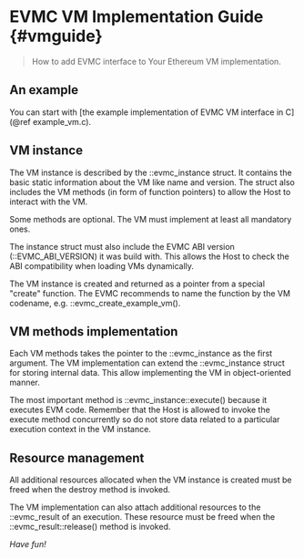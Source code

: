 # EVMC VM Implementation Guide {#vmguide}

> How to add EVMC interface to Your Ethereum VM implementation.

## An example

You can start with [the example implementation of EVMC VM interface in C](@ref example_vm.c).

## VM instance

The VM instance is described by the ::evmc_instance struct. It contains the
basic static information about the VM like name and version. The struct also
includes the VM methods (in form of function pointers) to allow the Host
to interact with the VM.

Some methods are optional. The VM must implement at least all mandatory ones.

The instance struct must also include the EVMC ABI version (::EVMC_ABI_VERSION)
it was build with. This allows the Host to check the ABI compatibility when
loading VMs dynamically.

The VM instance is created and returned as a pointer from a special "create"
function. The EVMC recommends to name the function by the VM codename,
e.g. ::evmc_create_example_vm().

## VM methods implementation

Each VM methods takes the pointer to the ::evmc_instance as the first argument.
The VM implementation can extend the ::evmc_instance struct for storing internal
data. This allow implementing the VM in object-oriented manner.

The most important method is ::evmc_instance::execute() because it executes EVM code.
Remember that the Host is allowed to invoke the execute method concurrently
so do not store data related to a particular execution context in the VM instance.

## Resource management

All additional resources allocated when the VM instance is created must be
freed when the destroy method is invoked.

The VM implementation can also attach additional resources to the ::evmc_result
of an execution. These resource must be freed when the ::evmc_result::release()
method is invoked.


*Have fun!*
